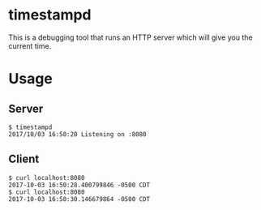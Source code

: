 # timestampd

This is a debugging tool that runs an HTTP server which will give you the current time.

# Usage

## Server

    $ timestampd
    2017/10/03 16:50:20 Listening on :8080

## Client

    $ curl localhost:8080
    2017-10-03 16:50:28.400799846 -0500 CDT
    $ curl localhost:8080
    2017-10-03 16:50:30.146679864 -0500 CDT
